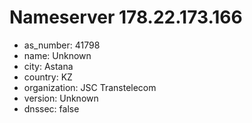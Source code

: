 # Nameserver 178.22.173.166

* as_number: 41798
* name: Unknown
* city: Astana
* country: KZ
* organization: JSC Transtelecom
* version: Unknown
* dnssec: false
